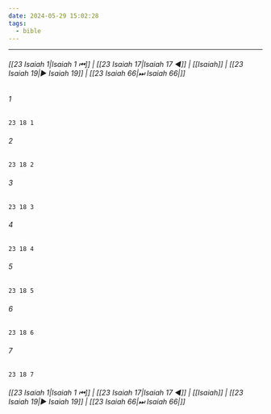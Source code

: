 ```yaml
---
date: 2024-05-29 15:02:28
tags:
  - bible
---
```

___

###### [[23 Isaiah 1|Isaiah 1 ⏮]] | [[23 Isaiah 17|Isaiah 17 ◀]] | [[Isaiah]] | [[23 Isaiah 19|▶ Isaiah 19]] | [[23 Isaiah 66|⏭ Isaiah 66|]]

###### 1
``` verse
23 18 1 
```
###### 2
``` verse
23 18 2 
```
###### 3
``` verse
23 18 3 
```
###### 4
``` verse
23 18 4 
```
###### 5
``` verse
23 18 5 
```
###### 6
``` verse
23 18 6 
```
###### 7
``` verse
23 18 7 
```

###### [[23 Isaiah 1|Isaiah 1 ⏮]] | [[23 Isaiah 17|Isaiah 17 ◀]] | [[Isaiah]] | [[23 Isaiah 19|▶ Isaiah 19]] | [[23 Isaiah 66|⏭ Isaiah 66|]]

